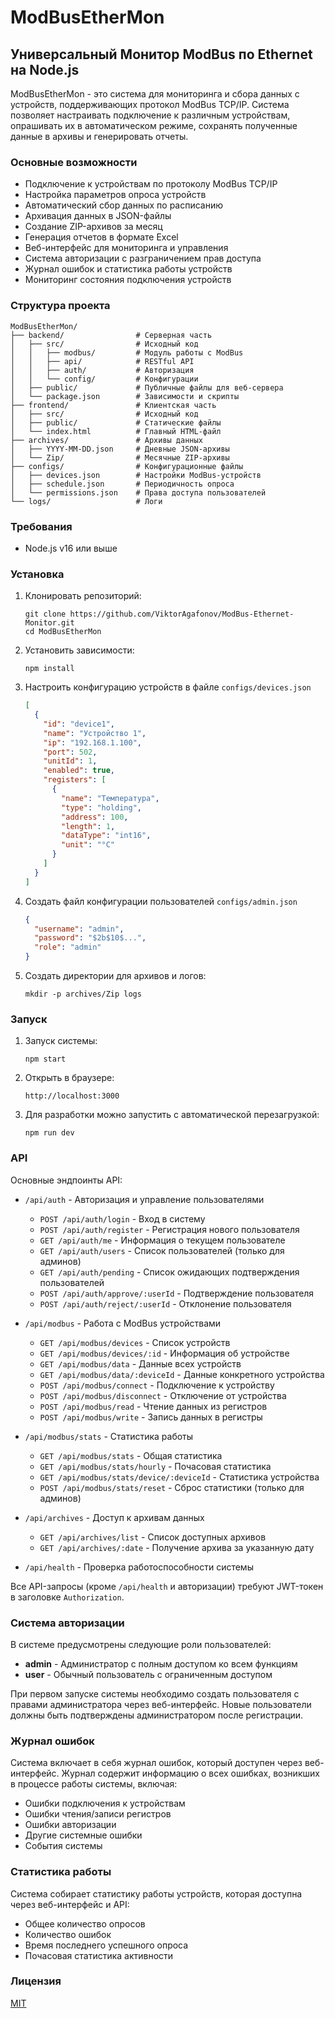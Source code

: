 # ModBusEtherMon

## Универсальный Монитор ModBus по Ethernet на Node.js

ModBusEtherMon - это система для мониторинга и сбора данных с устройств, поддерживающих протокол ModBus TCP/IP. Система позволяет настраивать подключение к различным устройствам, опрашивать их в автоматическом режиме, сохранять полученные данные в архивы и генерировать отчеты.

### Основные возможности

- Подключение к устройствам по протоколу ModBus TCP/IP
- Настройка параметров опроса устройств
- Автоматический сбор данных по расписанию
- Архивация данных в JSON-файлы
- Создание ZIP-архивов за месяц
- Генерация отчетов в формате Excel
- Веб-интерфейс для мониторинга и управления
- Система авторизации с разграничением прав доступа
- Журнал ошибок и статистика работы устройств
- Мониторинг состояния подключения устройств

### Структура проекта

```
ModBusEtherMon/
├── backend/                # Серверная часть
│   ├── src/                # Исходный код
│   │   ├── modbus/         # Модуль работы с ModBus
│   │   ├── api/            # RESTful API
│   │   ├── auth/           # Авторизация
│   │   └── config/         # Конфигурации
│   ├── public/             # Публичные файлы для веб-сервера
│   └── package.json        # Зависимости и скрипты
├── frontend/               # Клиентская часть
│   ├── src/                # Исходный код
│   ├── public/             # Статические файлы
│   └── index.html          # Главный HTML-файл
├── archives/               # Архивы данных
│   ├── YYYY-MM-DD.json     # Дневные JSON-архивы
│   └── Zip/                # Месячные ZIP-архивы
├── configs/                # Конфигурационные файлы
│   ├── devices.json        # Настройки ModBus-устройств
│   ├── schedule.json       # Периодичность опроса
│   └── permissions.json    # Права доступа пользователей
└── logs/                   # Логи
```

### Требования

- Node.js v16 или выше

### Установка

1. Клонировать репозиторий:
   ```
   git clone https://github.com/ViktorAgafonov/ModBus-Ethernet-Monitor.git
   cd ModBusEtherMon
   ```

2. Установить зависимости:
   ```
   npm install
   ```

3. Настроить конфигурацию устройств в файле `configs/devices.json`
   ```json
   [
     {
       "id": "device1",
       "name": "Устройство 1",
       "ip": "192.168.1.100",
       "port": 502,
       "unitId": 1,
       "enabled": true,
       "registers": [
         {
           "name": "Температура",
           "type": "holding",
           "address": 100,
           "length": 1,
           "dataType": "int16",
           "unit": "°C"
         }
       ]
     }
   ]
   ```

4. Создать файл конфигурации пользователей `configs/admin.json`
   ```json
   {
     "username": "admin",
     "password": "$2b$10$...",
     "role": "admin"
   }
   ```

5. Создать директории для архивов и логов:
   ```
   mkdir -p archives/Zip logs
   ```

### Запуск

1. Запуск системы:
   ```
   npm start
   ```

2. Открыть в браузере:
   ```
   http://localhost:3000
   ```

3. Для разработки можно запустить с автоматической перезагрузкой:
   ```
   npm run dev
   ```

### API

Основные эндпоинты API:

- `/api/auth` - Авторизация и управление пользователями
  - `POST /api/auth/login` - Вход в систему
  - `POST /api/auth/register` - Регистрация нового пользователя
  - `GET /api/auth/me` - Информация о текущем пользователе
  - `GET /api/auth/users` - Список пользователей (только для админов)
  - `GET /api/auth/pending` - Список ожидающих подтверждения пользователей
  - `POST /api/auth/approve/:userId` - Подтверждение пользователя
  - `POST /api/auth/reject/:userId` - Отклонение пользователя

- `/api/modbus` - Работа с ModBus устройствами
  - `GET /api/modbus/devices` - Список устройств
  - `GET /api/modbus/devices/:id` - Информация об устройстве
  - `GET /api/modbus/data` - Данные всех устройств
  - `GET /api/modbus/data/:deviceId` - Данные конкретного устройства
  - `POST /api/modbus/connect` - Подключение к устройству
  - `POST /api/modbus/disconnect` - Отключение от устройства
  - `POST /api/modbus/read` - Чтение данных из регистров
  - `POST /api/modbus/write` - Запись данных в регистры

- `/api/modbus/stats` - Статистика работы
  - `GET /api/modbus/stats` - Общая статистика
  - `GET /api/modbus/stats/hourly` - Почасовая статистика
  - `GET /api/modbus/stats/device/:deviceId` - Статистика устройства
  - `POST /api/modbus/stats/reset` - Сброс статистики (только для админов)

- `/api/archives` - Доступ к архивам данных
  - `GET /api/archives/list` - Список доступных архивов
  - `GET /api/archives/:date` - Получение архива за указанную дату

- `/api/health` - Проверка работоспособности системы

Все API-запросы (кроме `/api/health` и авторизации) требуют JWT-токен в заголовке `Authorization`.

### Система авторизации

В системе предусмотрены следующие роли пользователей:

- **admin** - Администратор с полным доступом ко всем функциям
- **user** - Обычный пользователь с ограниченным доступом

При первом запуске системы необходимо создать пользователя с правами администратора через веб-интерфейс. Новые пользователи должны быть подтверждены администратором после регистрации.

### Журнал ошибок

Система включает в себя журнал ошибок, который доступен через веб-интерфейс. Журнал содержит информацию о всех ошибках, возникших в процессе работы системы, включая:

- Ошибки подключения к устройствам
- Ошибки чтения/записи регистров
- Ошибки авторизации
- Другие системные ошибки
- События системы

### Статистика работы

Система собирает статистику работы устройств, которая доступна через веб-интерфейс и API:

- Общее количество опросов
- Количество ошибок
- Время последнего успешного опроса
- Почасовая статистика активности

### Лицензия

[MIT](LICENSE)
